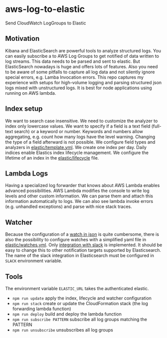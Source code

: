 # aws-log-to-elastic

Send CloudWatch LogGroups to Elastic

## Motivation

Kibana and ElasticSearch are powerful tools to analyze structured logs.
You can easily subscribe a to AWS Log Groups to get notified of data
written to log streams. This data needs to be parsed and sent to elastic.
But ElasticSearch nowadays is huge and offers lots of features.
Also you need to be aware of some pitfalls to capture all log data
and not silently ignore special errors, e.g. Lamba Invocation errors.
This repo captures my experience with setups for high-volume logging
and parsing structured json logs mixed with unstructured logs.
It is best for node applications using running on AWS lambda.

## Index setup

We want to search case insensitive. We need to customize the analyzer to
index only lowercase values. We want to specify if a field is a
text field (full-text search) or a keyword or number. Keywords and
numbers allow aggregating, e.g. count how many logs have the level warning.
Changing the type of a field afterward is not possible.
We configure field types and analyzers in [elastic/template.yml](elastic/template.yml).
We create one index per day. Daily indices enable Elastics
index lifecycle management. We configure the lifetime of an index
in the [elastic/lifecycle](elastice/lifecycle.yml) file.

## Lambda Logs

Having a specialized log forwarder that knows about AWS Lambda enables
advanced possibilities. AWS Lambda modifies the console to write log levels
and other custom information. We can parse them and attach this information
automatically to logs. We can also see lambda invoke errors (e.g. unhandled exceptions)
and parse with nice stack traces.

## Watcher

Because the configuration of a [watch in json](https://www.elastic.co/guide/en/elasticsearch/reference/current/watcher-api-put-watch.html)
is quite cumbersome, there is also the possibility to configure watches with
a simplified yaml file in [elastic/watches.yml](elastic/watches.yml).
Only [integration with slack](https://www.elastic.co/guide/en/elasticsearch/reference/8.0/actions-slack.html#configuring-slack)
is implemented. It should be easy to change this
to other notification targets supported by Elasticsearch. The name of the slack
integration in Elasticsearch must be configured in `SLACK` environment variable.

## Tools

The environment variable `ELASTIC_URL` takes the authenticated elastic.

- `npm run update` apply the index, lifecycle and watcher configuration
- `npm run stack` create or update the CloudFormation stack (the log forwarding lambda function)
- `npm run deploy` build and deploy the lambda function
- `npm run subscribe PATTERN` subscribe all log groups matching the PATTERN
- `npm run unsubscribe` unsubscribes all log groups
